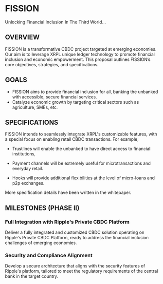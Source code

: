 # FISSION

Unlocking Financial Inclusion In The Third World…

## OVERVIEW
FISSION is a transformative CBDC project targeted at emerging economies. Our aim is to leverage XRPL unique ledger technology to promote financial inclusion and economic empowerment. This proposal outlines FISSION’s core objectives, strategies, and specifications.

## GOALS
* FISSION aims to provide financial inclusion for all, banking the unbanked with accessible, secure financial services.
* Catalyze economic growth by targeting critical sectors such as agriculture, SMEs, etc.

## SPECIFICATIONS
FISSION intends to seamlessly integrate XRPL's customizable features, with a special focus on enabling retail CBDC transactions. For example;

* Trustlines will enable the unbanked to have direct access to financial institutions,
  
* Payment channels will be extremely useful for microtransactions and everyday retail.
  
* Hooks will provide additional flexibilities at the level of micro-loans and p2p exchanges.

More specification details have been written in the whitepaper.

## MILESTONES (PHASE II)

### Full Integration with Ripple's Private CBDC Platform
Deliver a fully integrated and customized CBDC solution operating on Ripple's Private CBDC Platform, ready to address the financial inclusion challenges of emerging economies.

### Security and Compliance Alignment
Develop a secure architecture that aligns with the security features of Ripple's platform, tailored to meet the regulatory requirements of the central bank in the target country.
